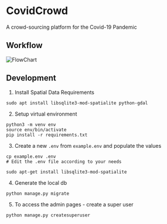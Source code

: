 # CovidCrowd

A crowd-sourcing platform for the Covid-19 Pandemic

## Workflow

![FlowChart](https://github.com/tecoholic/CovidCrowd/raw/master/docs/CovidCrowd-Workflow.png)


## Development

1. Install Spatial Data Requirements

```shell script
sudo apt install libsqlite3-mod-spatialite python-gdal
```

2. Setup virtual environment

```shell script
python3 -m venv env
source env/bin/activate
pip install -r requirements.txt
```

3. Create a new `.env` from `example.env` and populate the values

```shell script
cp example.env .env
# Edit the .env file according to your needs

sudo apt-get install libsqlite3-mod-spatialite
```

4. Generate the local db

```shell script
python manage.py migrate
```

5. To access the admin pages - create a super user

```shell script
python manage.py createsuperuser
```
